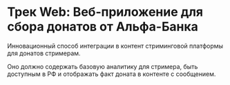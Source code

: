 # Трек Web: Веб-приложение для сбора донатов от Альфа-Банка

Инновационный способ интеграции в контент стриминговой платформы для донатов стримерам. 

Оно должно содержать базовую аналитику для стримера, быть доступным в РФ и отображать факт доната в контенте с сообщением. 